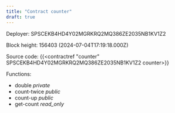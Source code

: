 ```yaml
---
title: "Contract counter"
draft: true
---
```

Deployer: SPSCEKB4HD4Y02MGRKRQ2MQ386ZE2035NB1KV1Z2


 



Block height: 156403 (2024-07-04T17:19:18.000Z)

Source code: {{<contractref "counter" SPSCEKB4HD4Y02MGRKRQ2MQ386ZE2035NB1KV1Z2 counter>}}

Functions:

* double _private_
* count-twice _public_
* count-up _public_
* get-count _read_only_
